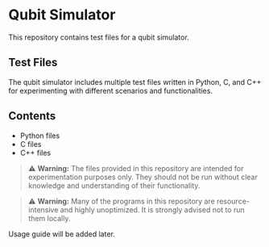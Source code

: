 # Qubit Simulator

This repository contains test files for a qubit simulator. 

## Test Files

The qubit simulator includes multiple test files written in Python, C, and C++ for experimenting with different scenarios and functionalities.

## Contents


- Python files
- C files
- C++ files

> :warning: **Warning:** The files provided in this repository are intended for experimentation purposes only. They should not be run without clear knowledge and understanding of their functionality.

> :warning: **Warning:** Many of the programs in this repository are resource-intensive and highly unoptimized. It is strongly advised not to run them locally.

Usage guide will be added later.


